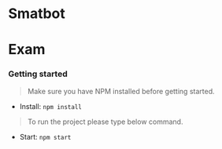 # Smatbot
Exam
========================

### Getting started

> Make sure you have NPM installed before getting started.

* Install: `npm install`

> To run the project please type below command.

* Start: `npm start`
